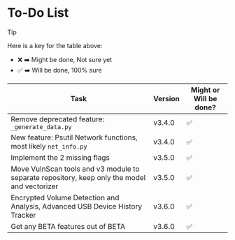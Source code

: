 # To-Do List

> [!TIP]
> Here is a key for the table above:
> - ❌ ➡️ Might be done, Not sure yet
> - ✅ ➡️ Will be done, 100% sure

| Task                                                                                         | Version | Might or Will be done? |
|----------------------------------------------------------------------------------------------|---------|------------------------|
| Remove deprecated feature: `_generate_data.py`                                               | v3.4.0  | ✅                      |
| New feature: Psutil Network functions, most likely `net_info.py`                             | v3.4.0  | ✅                      |
| Implement the 2 missing flags                                                                | v3.5.0  | ✅                      |
| Move VulnScan tools and v3 module to separate repository, keep only the model and vectorizer | v3.5.0  | ✅                      |
| Encrypted Volume Detection and Analysis, Advanced USB Device History Tracker                 | v3.6.0  | ✅                      |
| Get any BETA features out of BETA                                                            | v3.6.0  | ✅                      |
